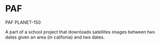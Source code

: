 # PAF
PAF PLANET-150

A part of a school project that downloads satellites images between two dates given an area (in califonia) and two dates. 
